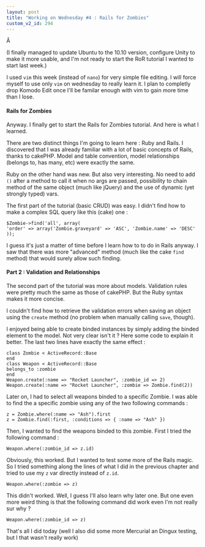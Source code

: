 ```yaml
---
layout: post
title: "Working on Wednesday #4 : Rails for Zombies"
custom_v2_id: 294
---
```


Â

(I finally managed to update Ubuntu to the 10.10 version, configure Unity to
make it more usable, and I'm not ready to start the RoR tutorial I wanted to
start last week.)

I used `vim` this week (instead of `nano`) for very simple file editing. I
will force myself to use only `vim` on wednesday to really learn it. I plan to
completly drop Komodo Edit once I'll be familar enough with vim to gain more
time than I lose.

#### Rails for Zombies

Anyway. I finally get to start the Rails for Zombies tutorial. And here is
what I learned.

There are two distinct things I'm going to learn here : Ruby and Rails. I
discovered that I was already familiar with a lot of basic concepts of Rails,
thanks to cakePHP. Model and table convention, model relationships (belongs
to, has many, etc) were exactly the same.

Ruby on the other hand was new. But also very interesting. No need to add `()`
after a method to call it when no args are passed, possibility to chain method
of the same object (much like jQuery) and the use of dynamic (yet strongly
typed) vars.

The first part of the tutorial (basic CRUD) was easy. I didn't find how to
make a complex SQL query like this (cake) one :

    
    $Zombie->find('all', array(  
    'order' => array('Zombie.graveyard' => 'ASC', 'Zombie.name' => 'DESC'  
    ));  
    

I guess it's just a matter of time before I learn how to to do in Rails
anyway. I saw that there was more "advanced" method (much like the cake `find`
method) that would surely allow such finding.

#### Part 2 : Validation and Relationships

The second part of the tutorial was more about models. Validation rules were
pretty much the same as those of cakePHP. But the Ruby syntax makes it more
concise.

I couldn't find how to retrieve the validation errors when saving an object
using the `create` method (no problem when manually calling `save`, though).

I enjoyed being able to create binded instances by simply adding the binded
element to the model. Not very clear isn't it ? Here some code to explain it
better. The last two lines have exactly the same effect :

    
    class Zombie < ActiveRecord::Base  
    end  
    class Weapon < ActiveRecord::Base  
    belongs_to :zombie  
    end  
    Weapon.create(:name => "Rocket Launcher", :zombie_id => 2)  
    Weapon.create(:name => "Rocket Launcher", :zombie => Zombie.find(2))

Later on, I had to select all weapons binded to a specific Zombie. I was able
to find the a specific zombie using any of the two following commands :

    
    z = Zombie.where(:name => "Ash").first  
    z = Zombie.find(:first, :conditions => { :name => "Ash" })

Then, I wanted to find the weapons binded to this zombie. First I tried the
following command :

    
    Weapon.where(:zombie_id => z.id)

Obviously, this worked. But I wanted to test some more of the Rails magic. So
I tried something along the lines of what I did in the previous chapter and
tried to use my `z` var directly instead of `z.id`.

    
    Weapon.where(:zombie => z)

This didn't worked. Well, I guess I'll also learn why later one. But one even
more weird thing is that the following command did work even I'm not really
sur why ?

    
    Weapon.where(:zombie_id => z)

That's all I did today (well I also did some more Mercurial an Dingux testing,
but I that wasn't really work)

  


